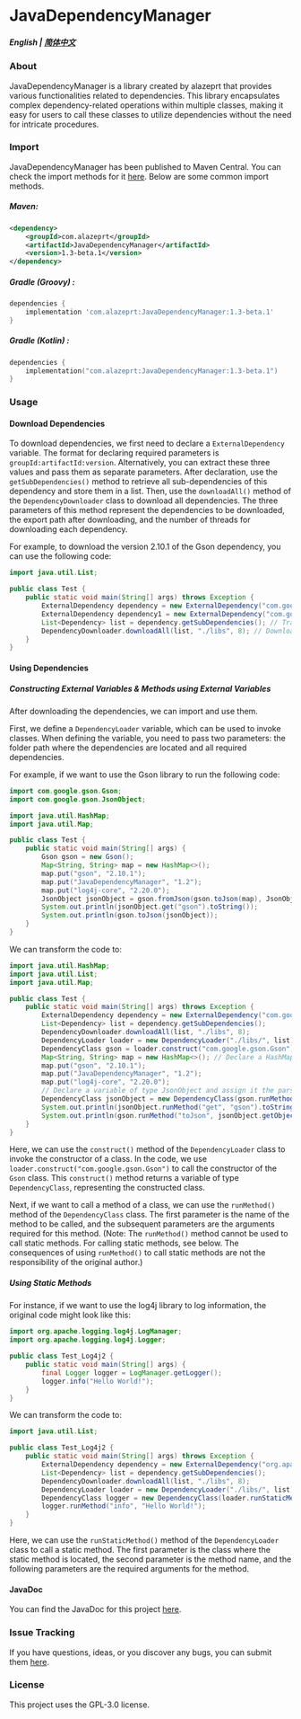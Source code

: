 # JavaDependencyManager
##### English | [简体中文](./README_zh.md)

### About

JavaDependencyManager is a library created by alazeprt that provides various functionalities related to dependencies. This library encapsulates complex dependency-related operations within multiple classes, making it easy for users to call these classes to utilize dependencies without the need for intricate procedures.

### Import

JavaDependencyManager has been published to Maven Central. You can check the import methods for it [here](https://mvnrepository.com/artifact/com.alazeprt/JavaDependencyManager). Below are some common import methods.

##### Maven:
```xml
<dependency>
    <groupId>com.alazeprt</groupId>
    <artifactId>JavaDependencyManager</artifactId>
    <version>1.3-beta.1</version>
</dependency>
```

##### Gradle (Groovy) :
```groovy
dependencies {
    implementation 'com.alazeprt:JavaDependencyManager:1.3-beta.1'
}
```

##### Gradle (Kotlin) :
```kotlin
dependencies {
    implementation("com.alazeprt:JavaDependencyManager:1.3-beta.1")
}
```

### Usage

#### Download Dependencies

To download dependencies, we first need to declare a `ExternalDependency` variable. The format for declaring required parameters is `groupId:artifactId:version`. Alternatively, you can extract these three values and pass them as separate parameters. After declaration, use the `getSubDependencies()` method to retrieve all sub-dependencies of this dependency and store them in a list. Then, use the `downloadAll()` method of the `DependencyDownloader` class to download all dependencies. The three parameters of this method represent the dependencies to be downloaded, the export path after downloading, and the number of threads for downloading each dependency.

For example, to download the version 2.10.1 of the Gson dependency, you can use the following code:

```java
import java.util.List;

public class Test {
    public static void main(String[] args) throws Exception {
        ExternalDependency dependency = new ExternalDependency("com.google.code.gson:gson:2.10.1"); // The quickest way to define
        ExternalDependency dependency1 = new ExternalDependency("com.google.code.gson", "gson", "2.10.1"); // This approach works as well
        List<Dependency> list = dependency.getSubDependencies(); // Traverse all sub-dependencies of this dependency
        DependencyDownloader.downloadAll(list, "./libs", 8); // Download all dependencies to the ./libs folder, using 8 threads per dependency
    }
}
```

#### Using Dependencies

##### Constructing External Variables & Methods using External Variables

After downloading the dependencies, we can import and use them.

First, we define a `DependencyLoader` variable, which can be used to invoke classes. When defining the variable, you need to pass two parameters: the folder path where the dependencies are located and all required dependencies.

For example, if we want to use the Gson library to run the following code:

```java
import com.google.gson.Gson;
import com.google.gson.JsonObject;

import java.util.HashMap;
import java.util.Map;

public class Test {
    public static void main(String[] args) {
        Gson gson = new Gson();
        Map<String, String> map = new HashMap<>();
        map.put("gson", "2.10.1");
        map.put("JavaDependencyManager", "1.2");
        map.put("log4j-core", "2.20.0");
        JsonObject jsonObject = gson.fromJson(gson.toJson(map), JsonObject.class);
        System.out.println(jsonObject.get("gson").toString());
        System.out.println(gson.toJson(jsonObject));
    }
}
```

We can transform the code to:

```java
import java.util.HashMap;
import java.util.List;
import java.util.Map;

public class Test {
    public static void main(String[] args) throws Exception {
        ExternalDependency dependency = new ExternalDependency("com.google.code.gson:gson:2.10.1");
        List<Dependency> list = dependency.getSubDependencies();
        DependencyDownloader.downloadAll(list, "./libs", 8);
        DependencyLoader loader = new DependencyLoader("./libs/", list); // Load all dependencies in the libs folder
        DependencyClass gson = loader.construct("com.google.gson.Gson"); // Declare a variable of type Gson
        Map<String, String> map = new HashMap<>(); // Declare a HashMap to store JSON data
        map.put("gson", "2.10.1");
        map.put("JavaDependencyManager", "1.2");
        map.put("log4j-core", "2.20.0");
        // Declare a variable of type JsonObject and assign it the parsed HashMap data
        DependencyClass jsonObject = new DependencyClass(gson.runMethod("fromJson", gson.runMethod("toJson", map), loader.getLocalClass("com.google.gson.JsonObject")));
        System.out.println(jsonObject.runMethod("get", "gson").toString()); // Call the method
        System.out.println(gson.runMethod("toJson", jsonObject.getObject()).toString()); // Same as above
    }
}
```

Here, we can use the `construct()` method of the `DependencyLoader` class to invoke the constructor of a class. In the code, we use `loader.construct("com.google.gson.Gson")` to call the constructor of the `Gson` class. This `construct()` method returns a variable of type `DependencyClass`, representing the constructed class.

Next, if we want to call a method of a class, we can use the `runMethod()` method of the `DependencyClass` class. The first parameter is the name of the method to be called, and the subsequent parameters are the arguments required for this method. (Note: The `runMethod()` method cannot be used to call static methods. For calling static methods, see below. The consequences of using `runMethod()` to call static methods are not the responsibility of the original author.)

##### Using Static Methods

For instance, if we want to use the log4j library to log information, the original code might look like this:

```java
import org.apache.logging.log4j.LogManager;
import org.apache.logging.log4j.Logger;

public class Test_Log4j2 {
    public static void main(String[] args) {
        final Logger logger = LogManager.getLogger();
        logger.info("Hello World!");
    }
}
```

We can transform the code to:

```java
import java.util.List;

public class Test_Log4j2 {
    public static void main(String[] args) throws Exception {
        ExternalDependency dependency = new ExternalDependency("org.apache.logging.log4j:log4j-core:2.20.0");
        List<Dependency> list = dependency.getSubDependencies();
        DependencyDownloader.downloadAll(list, "./libs", 8);
        DependencyLoader loader = new DependencyLoader("./libs/", list);
        DependencyClass logger = new DependencyClass(loader.runStaticMethod("org.apache.logging.log4j.LogManager", "getLogger", Test.class));
        logger.runMethod("info", "Hello World!");
    }
}
```

Here, we can use the `runStaticMethod()` method of the `DependencyLoader` class to call a static method. The first parameter is the class where the static method is located, the second parameter is the method name, and the following parameters are the required arguments for the method.

#### JavaDoc

You can find the JavaDoc for this project [here](https://docs.alazeprt.com/).

### Issue Tracking

If you have questions, ideas, or you discover any bugs, you can submit them [here](https://github.com/alazeprt/JavaDependencyManager/issues).

### License

This project uses the GPL-3.0 license.